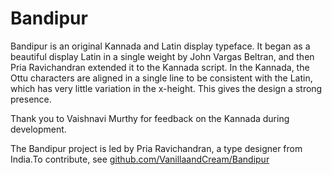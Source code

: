 # Bandipur 

Bandipur is an original Kannada and Latin display typeface. 
It began as a beautiful display Latin in a single weight by John Vargas Beltran, and then Pria Ravichandran extended it to the Kannada script.
In the Kannada, the Ottu characters are aligned in a single line to be consistent with the Latin, which has very little variation in the x-height. 
This gives the design a strong presence.

Thank you to Vaishnavi Murthy for feedback on the Kannada during development.</p>

The Bandipur project is led by Pria Ravichandran, a type designer from India.To contribute, see <a href="https://github.com/VanillaandCream/Bandipur">github.com/VanillaandCream/Bandipur</a>
